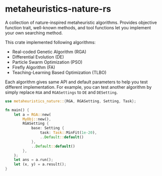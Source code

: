 # metaheuristics-nature-rs

A collection of nature-inspired metaheuristic algorithms. Provides objective function trait,
well-known methods, and tool functions let you implement your own searching method.

This crate implemented following algorithms:

+ Real-coded Genetic Algorithm (RGA)
+ Differential Evolution (DE)
+ Particle Swarm Optimization (PSO)
+ Firefly Algorithm (FA)
+ Teaching-Learning Based Optimization (TLBO)

Each algorithm gives same API and default parameters to help you test different implementation.
For example, you can test another algorithm by simply replace `RGA` and `RGASettings` to `DE` and `DESetting`.

```rust
use metaheuristics_nature::{RGA, RGASetting, Setting, Task};

fn main() {
    let a = RGA::new(
        MyObj::new(),
        RGASetting {
            base: Setting {
                task: Task::MinFit(1e-20),
                ..Default::default()
            },
            ..Default::default()
        },
    );
    let ans = a.run();
    let (x, y) = a.result();
}
```
